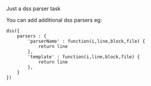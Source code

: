 Just a dss parser task

You can add additional dss parsers eg:

````
dss({
    parsers : {
        'parserName' : function(i,line,block,file) {
            return line
        },
        'template' : function(i,line,block,file) {
            return line
        },
    }
})
````

